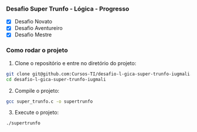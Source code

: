 ### Desafio Super Trunfo - Lógica - Progresso

- [x] Desafio Novato
- [x] Desafio Aventureiro
- [x] Desafio Mestre

### Como rodar o projeto

1. Clone o repositório e entre no diretório do projeto:
```bash
git clone git@github.com:Cursos-TI/desafio-l-gica-super-trunfo-iugmali.git
cd desafio-l-gica-super-trunfo-iugmali
```

2. Compile o projeto:
```bash
gcc super_trunfo.c -o supertrunfo
```

3. Execute o projeto:
```bash
./supertrunfo
```